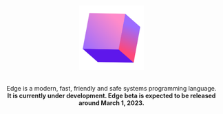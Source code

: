 <div align=center>
  <img src="https://raw.githubusercontent.com/withedge/edge/main/edge.svg" width=150>
  
  <br> Edge is a modern, fast, friendly and safe systems programming language. <br>
  **It is currently under development. Edge beta is expected to be released around March 1, 2023.**
</div>